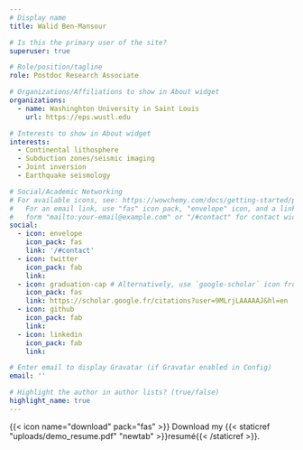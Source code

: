 ```yaml
---
# Display name
title: Walid Ben-Mansour

# Is this the primary user of the site?
superuser: true

# Role/position/tagline
role: Postdoc Research Associate

# Organizations/Affiliations to show in About widget
organizations:
  - name: Washinghton University in Saint Louis
    url: https://eps.wustl.edu

# Interests to show in About widget
interests:
  - Continental lithosphere
  - Subduction zones/seismic imaging
  - Joint inversion
  - Earthquake seismology

# Social/Academic Networking
# For available icons, see: https://wowchemy.com/docs/getting-started/page-builder/#icons
#   For an email link, use "fas" icon pack, "envelope" icon, and a link in the
#   form "mailto:your-email@example.com" or "/#contact" for contact widget.
social:
  - icon: envelope
    icon_pack: fas
    link: '/#contact'
  - icon: twitter
    icon_pack: fab
    link: 
  - icon: graduation-cap # Alternatively, use `google-scholar` icon from `ai` icon pack
    icon_pack: fas
    link: https://scholar.google.fr/citations?user=9MLrjLAAAAAJ&hl=en
  - icon: github
    icon_pack: fab
    link: 
  - icon: linkedin
    icon_pack: fab
    link: 

# Enter email to display Gravatar (if Gravatar enabled in Config)
email: ''

# Highlight the author in author lists? (true/false)
highlight_name: true
---
```





{{< icon name="download" pack="fas" >}} Download my {{< staticref "uploads/demo_resume.pdf" "newtab" >}}resumé{{< /staticref >}}.
